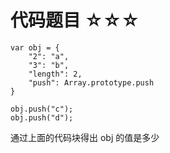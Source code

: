 # 代码题目  **☆☆☆**

```
var obj = {
    "2": "a",
    "3": "b",
    "length": 2,
    "push": Array.prototype.push
}
	
obj.push("c");
obj.push("d");

```


通过上面的代码块得出 obj 的值是多少